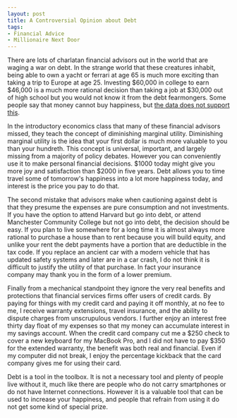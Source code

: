 ```yaml
---
layout: post
title: A Controversial Opinion about Debt
tags: 
- Financial Advice
- Millionaire Next Door
---
```

There are lots of charlatan financial advisors out in the world that are waging a war on debt. In the strange world that these creatures inhabit, being able to own a yacht or ferrari at age 65 is much more exciting than taking a trip to Europe at age 25. Investing $60,000 in college to earn $46,000 is a much more rational decision than taking a job at $30,000 out of high school but you would not know it from the debt fearmongers. Some people say that money cannot buy happiness, but [the data does not support this](http://www.economist.com/news/international/21629423-emerging-markets-are-catching-up-west-happiness-stakes-everything).

In the introductory economics class that many of these financial advisors missed, they teach the concept of diminishing marginal utility. Diminishing marginal utility is the idea that your first dollar is much more valuable to you than your hundreth. This concept is universal, important, and largely missing from a majority of policy debates. However you can conveniently use it to make personal financial decisions. $1000 today might give you more joy and satisfaction than $2000 in five years. Debt allows you to time travel some of tomorrow's happiness into a lot more happiness today, and interest is the price you pay to do that.

The second mistake that advisors make when cautioning against debt is that they presume the expenses are pure consumption and not investments. If you have the option to attend Harvard but go into debt, or attend Manchester Community College but not go into debt, the decision should be easy. If you plan to live somewhere for a long time it is almost always more rational to purchase a house than to rent because you will build equity, and unlike your rent the debt payments have a portion that are deductible in the tax code. If you replace an ancient car with a modern vehicle that has updated safety systems and later are in a car crash, I do not think it is difficult to justify the utility of that purchase. In fact your insurance company may thank you in the form of a lower premium.

Finally from a mechanical standpoint they ignore the very real benefits and protections that financial services firms offer users of credit cards. By paying for things with my credit card and paying it off monthly, at no fee to me, I receive warranty extensions, travel insurance, and the ability to dispute charges from unscrupulous vendors. I further enjoy an interest free thirty day float of my expenses so that my money can accumulate interest in my savings account. When the credit card company cut me a $250 check to cover a new keyboard for my MacBook Pro, and I did not have to pay $350 for the extended warranty, the benefit was both real and financial. Even if my computer did not break, I enjoy the percentage kickback that the card company gives me for using their card.

Debt is a tool in the toolbox. It is not a necessary tool and plenty of people live without it, much like there are people who do not carry smartphones or do not have Internet connections. However it is a valuable tool that can be used to increase your happiness, and people that refrain from using it do not get some kind of special prize.
